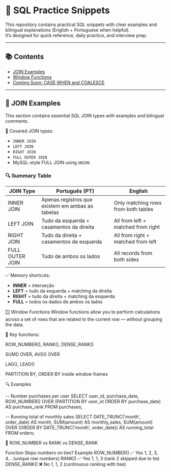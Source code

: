 
# 📘 SQL Practice Snippets

This repository contains practical SQL snippets with clear examples and bilingual explanations (English + Portuguese when helpful).  
It’s designed for quick reference, daily practice, and interview prep.

---

## 📚 Contents

- [JOIN Examples](#join-examples)
- [Window Functions](#window-functions)
- [Coming Soon: CASE WHEN and COALESCE](#coming-soon-case-when-and-coalesce)

---

## 🔗 JOIN Examples

This section contains essential SQL JOIN types with examples and bilingual comments.

📘 Covered JOIN types:
- `INNER JOIN`
- `LEFT JOIN`
- `RIGHT JOIN`
- `FULL OUTER JOIN`
- MySQL-style FULL JOIN using `UNION`

### 🔍 Summary Table

| JOIN Type        | Português (PT)                                         | English                                      |
|------------------|--------------------------------------------------------|----------------------------------------------|
| INNER JOIN       | Apenas registros que existem em ambas as tabelas      | Only matching rows from both tables          |
| LEFT JOIN        | Tudo da esquerda + casamentos da direita              | All from left + matched from right           |
| RIGHT JOIN       | Tudo da direita + casamentos da esquerda              | All from right + matched from left           |
| FULL OUTER JOIN  | Tudo de ambos os lados                                 | All records from both sides                  |

✅ Memory shortcuts:
- **INNER** = interseção
- **LEFT** = tudo da esquerda + matching da direita
- **RIGHT** = tudo da direita + matching da esquerda
- **FULL** = todos os dados de ambos os lados

🪟 Window Functions
Window functions allow you to perform calculations across a set of rows that are related to the current row — without grouping the data.

📌 Key functions:

ROW_NUMBER(), RANK(), DENSE_RANK()

SUM() OVER, AVG() OVER

LAG(), LEAD()

PARTITION BY, ORDER BY inside window frames

🔍 Examples

-- Number purchases per user
SELECT user_id, purchase_date,
       ROW_NUMBER() OVER (PARTITION BY user_id ORDER BY purchase_date) AS purchase_rank
FROM purchases;

-- Running total of monthly sales
SELECT DATE_TRUNC('month', order_date) AS month,
       SUM(amount) AS monthly_sales,
       SUM(amount) OVER (ORDER BY DATE_TRUNC('month', order_date)) AS running_total
FROM orders;

🧠 ROW_NUMBER       vs       RANK        vs            DENSE_RANK

Function	         Skips numbers on ties?	        Example
ROW_NUMBER()	             ✅ Yes	                      1, 2, 3, 4... (unique row numbers)
RANK()	                    ✅ Yes	                      1, 1, 3 (rank 2 skipped due to tie)
DENSE_RANK()	             ❌ No	                      1, 1, 2 (continuous ranking with ties)
